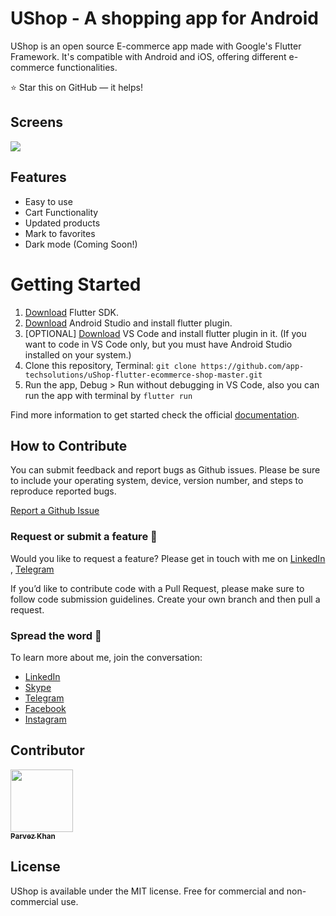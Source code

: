 # UShop - A shopping app for Android



UShop is an open source E-commerce app made with Google's Flutter Framework. It's compatible with Android and iOS, offering different e-commerce functionalities.




⭐ Star this on GitHub — it helps!


## Screens

![](https://github.com/app-techsolutions/uShop-flutter-ecommerce-shop-master/blob/master/screenshots/screenshot-ushop.JPEG)


## Features



- Easy to use
- Cart Functionality
- Updated products
- Mark to favorites
- Dark mode (Coming Soon!)



# Getting Started

1. [Download](https://flutter.dev/docs/get-started/install) Flutter SDK.
3. [Download](https://developer.android.com/studio/) Android Studio and install flutter plugin.
3. [OPTIONAL] [Download](https://code.visualstudio.com/Download) VS Code and install flutter plugin in it. (If you want to code in VS Code only, but you must have Android Studio installed on your system.)
4. Clone this repository, Terminal: `git clone https://github.com/app-techsolutions/uShop-flutter-ecommerce-shop-master.git`
5. Run the app, Debug > Run without debugging in VS Code, also you can run the app with terminal by `flutter run`

Find more information to get started check the official [documentation](https://flutter.dev/docs/get-started/editor?tab=androidstudio).



## How to Contribute

You can submit feedback and report bugs as Github issues. Please be sure to include your operating system, device, version number, and steps to reproduce reported bugs.

[Report a Github Issue](https://github.com/app-techsolutions/uShop-flutter-ecommerce-shop-master/issues)

### Request or submit a feature :postbox:

Would you like to request a feature? Please get in touch with me on [LinkedIn](https://www.linkedin.com/in/apptechsolutions/) , [Telegram](https://t.me/app-techsolutions)

If you’d like to contribute code with a Pull Request, please make sure to follow code submission guidelines. Create your own branch and then pull a request.

### Spread the word :hatched_chick:

To learn more about me, join the conversation:
- [LinkedIn](https://www.linkedin.com/in/apptechsolutions/) 
- [Skype](https://join.skype.com/wHleSGyah2SK)
- [Telegram](https://t.me/apptechsolutions)
- [Facebook](https://www.facebook.com/apptechsolutions88)
- [Instagram](https://www.instagram.com/apptechsolutio1/)

## Contributor


<!-- prettier-ignore-start -->
<!-- markdownlint-disable -->
<a href="https://www.linkedin.com/in/apptechsolutions/"><img src="https://github.com/app-techsolutions/uShop-flutter-ecommerce-shop-master/blob/master/screenshots/parvez_1600927519.png" width="100px;" alt=""/><br /><sub><b>Parvez Khan</b></sub></a>


<!-- markdownlint-enable -->
<!-- prettier-ignore-end -->


## License
UShop is available under the MIT license. Free for commercial and non-commercial use.
